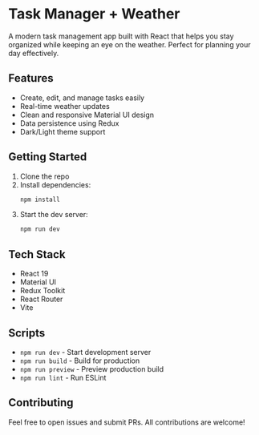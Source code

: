 # Task Manager + Weather

A modern task management app built with React that helps you stay organized while keeping an eye on the weather. Perfect for planning your day effectively.

## Features

- Create, edit, and manage tasks easily
- Real-time weather updates
- Clean and responsive Material UI design
- Data persistence using Redux
- Dark/Light theme support

## Getting Started

1. Clone the repo
2. Install dependencies:
   ```bash
   npm install
   ```
3. Start the dev server:
   ```bash
   npm run dev
   ```

## Tech Stack

- React 19
- Material UI
- Redux Toolkit
- React Router
- Vite

## Scripts

- `npm run dev` - Start development server
- `npm run build` - Build for production
- `npm run preview` - Preview production build
- `npm run lint` - Run ESLint

## Contributing

Feel free to open issues and submit PRs. All contributions are welcome!
